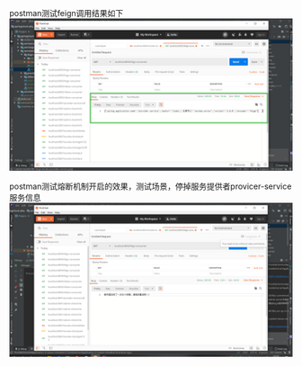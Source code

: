 postman测试feign调用结果如下
![](feign-invoke-provider-service.png)


postman测试熔断机制开启的效果，测试场景，停掉服务提供者provicer-service服务信息
![](feign-invoke-provider-service-callback.png)
